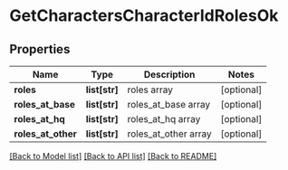 # GetCharactersCharacterIdRolesOk

## Properties
Name | Type | Description | Notes
------------ | ------------- | ------------- | -------------
**roles** | **list[str]** | roles array | [optional] 
**roles_at_base** | **list[str]** | roles_at_base array | [optional] 
**roles_at_hq** | **list[str]** | roles_at_hq array | [optional] 
**roles_at_other** | **list[str]** | roles_at_other array | [optional] 

[[Back to Model list]](../README.md#documentation-for-models) [[Back to API list]](../README.md#documentation-for-api-endpoints) [[Back to README]](../README.md)



